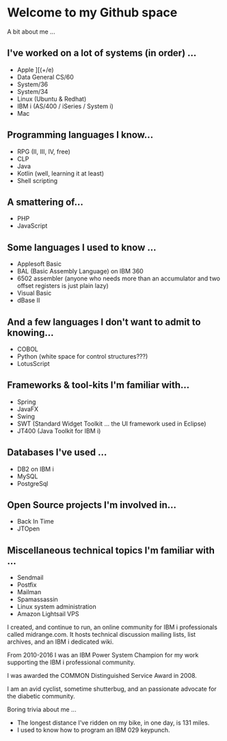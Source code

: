 # Welcome to my Github space

A bit about me ...

## I've worked on a lot of systems (in order) ...
- Apple ][(+/e)
- Data General CS/60
- System/36
- System/34
- Linux (Ubuntu & Redhat)
- IBM i (AS/400 / iSeries / System i)
- Mac

## Programming languages I know...
- RPG (II, III, IV, free)
- CLP
- Java
- Kotlin (well, learning it at least)
- Shell scripting

## A smattering of...
- PHP
- JavaScript

## Some languages I used to know ...
- Applesoft Basic
- BAL (Basic Assembly Language) on IBM 360
- 6502 assembler (anyone who needs more than an accumulator and two offset registers is just plain lazy)
- Visual Basic
- dBase II

## And a few languages I don't want to admit to knowing...
- COBOL
- Python (white space for control structures???)
- LotusScript

## Frameworks & tool-kits I'm familiar with...
- Spring
- JavaFX
- Swing
- SWT (Standard Widget Toolkit ... the UI framework used in Eclipse)
- JT400 (Java Toolkit for IBM i)

## Databases I've used ...
- DB2 on IBM i
- MySQL
- PostgreSql

## Open Source projects I'm involved in...
- Back In Time
- JTOpen

## Miscellaneous technical topics I'm familiar with ...
- Sendmail
- Postfix
- Mailman
- Spamassassin
- Linux system administration
- Amazon Lightsail VPS

I created, and continue to run, an online community for IBM i professionals called midrange.com.  It hosts technical discussion mailing lists, list archives, and an IBM i dedicated wiki.

From 2010-2016 I was an IBM Power System Champion for my work supporting the IBM i professional community.

I was awarded the COMMON Distinguished Service Award in 2008.

I am an avid cyclist, sometime shutterbug, and an passionate advocate for the diabetic community.


Boring trivia about me ...
- The longest distance I've ridden on my bike, in one day, is 131 miles.
- I used to know how to program an IBM 029 keypunch.
